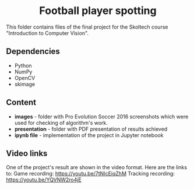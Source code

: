 <h1 align="center"> Football player spotting </h1>

This folder contains files of the final project for the Skoltech course "Introduction to Computer Vision".

## Dependencies
- Python
- NumPy
- OpenCV
- skimage

## Content

* **images** - folder with Pro Evolution Soccer 2016 screenshots which were used for checking of algorithm's work.
* **presentation** - folder with PDF presentation of results achieved
* **ipynb file** - implementation of the project in Jupyter notebook

## Video links
One of the project's result are shown in the video format.
Here are the links to:
Game recording: https://youtu.be/7tNIcEiqZhM
Tracking recording: https://youtu.be/YQVNW2ro4jE
